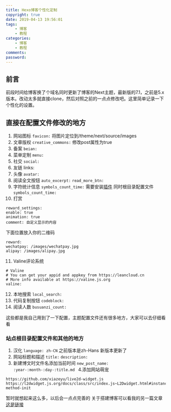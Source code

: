 ```yaml
---
title: Hexo博客个性化定制
copyright: true
date: 2019-04-13 19:56:01
tags:
	- 博客
	- 教程
categories:
	- 博客
	- 教程
comments:
password:
---
```


## 前言
前段时间给博客换了个域名同时更新了博客的Next主题，最新版的7.1，之前是5.x版本。改动太多就直接clone，然后对照之前的一点点修改吧。这里简单记录一下个性化的设置。

## 直接在配置文件修改的地方
1. 网站图标
`favicon:`
将图片定位到/theme/next/source/images
2. 文章版权
`creative_commons:`
修改post属性为true
3. 备案
`beian:`
4. 菜单定制
`menu:`
5. 社交
`social:`
6. 友链
links:
7. 头像
`avatar:`
8. 阅读全文按钮
`auto_excerpt:`
`read_more_btn: `
9. 字符统计信息
`symbols_count_time:`
需要安装[插件](https://github.com/theme-next/hexo-symbols-count-time)
同时根目录配置文件
`symbols_count_time:`
10. 打赏
```
reward_settings:
enable: true
animation: true
comment: 自定义显示的内容
```
下面位置放入你的二维码
```
reward:
wechatpay: /images/wechatpay.jpg
alipay: /images/alipay.jpg
```
11. Valine评论系统
```
# Valine
# You can get your appid and appkey from https://leancloud.cn
# More info available at https://valine.js.org
valine:
```
12. 本地搜索
`local_search:`
13. 代码复制按钮
`codeblock:`
14. 阅读人数
`busuanzi_count:`

这些都是我自己用到了一下配置，主题配置文件还有很多地方，大家可以去仔细看看
### 站点根目录配置文件和其他的地方
1. 汉化
`language: zh-CN`  之前版本是zh-Hans 新版本更新了
2. 网站标题和描述
`title:`
`description:`
3. 新建博文时文件名添加当前时间
`new_post_name: :year-:month-:day-:title.md `
4.添加网站萌宠
```
https://github.com/xiazeyu/live2d-widget.js
https://l2dwidget.js.org/docs/class/src/index.js~L2Dwidget.html#instance-method-init
```
暂时就想起来这么多，以后会一点点完善的
关于搭建博客可以看我的另一篇文章[这是链接](
https://sxz799.xyz/2019/03/20/%E4%BD%BF%E7%94%A8Github%E6%90%AD%E5%BB%BAhexo%E9%9D%99%E6%80%81%E5%8D%9A%E5%AE%A2%E6%80%BB%E7%BB%93/#more)
